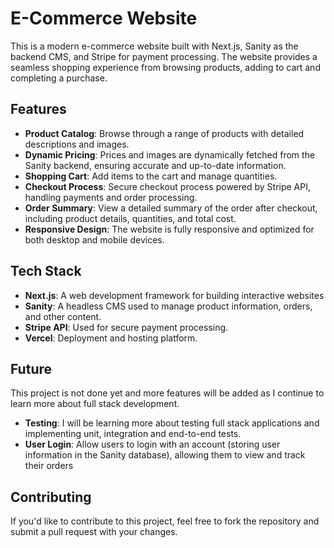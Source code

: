 # E-Commerce Website

This is a modern e-commerce website built with Next.js, Sanity as the backend CMS, and Stripe for payment processing. The website provides a seamless shopping experience from browsing products, adding to cart and completing a purchase. 

## Features

- **Product Catalog**: Browse through a range of products with detailed descriptions and images.
- **Dynamic Pricing**: Prices and images are dynamically fetched from the Sanity backend, ensuring accurate and up-to-date information.
- **Shopping Cart**: Add items to the cart and manage quantities.
- **Checkout Process**: Secure checkout process powered by Stripe API, handling payments and order processing.
- **Order Summary**: View a detailed summary of the order after checkout, including product details, quantities, and total cost.
- **Responsive Design**: The website is fully responsive and optimized for both desktop and mobile devices.

## Tech Stack

- **Next.js**: A web development framework for building interactive websites
- **Sanity**: A headless CMS used to manage product information, orders, and other content.
- **Stripe API**: Used for secure payment processing.
- **Vercel**: Deployment and hosting platform.
## Future
This project is not done yet and more features will be added as I continue to learn more about full stack development. 
- **Testing**: I will be learning more about testing full stack applications and implementing unit, integration and end-to-end tests.
- **User Login**: Allow users to login with an account (storing user information in the Sanity database), allowing them to view and track their orders

## Contributing
If you'd like to contribute to this project, feel free to fork the repository and submit a pull request with your changes.
